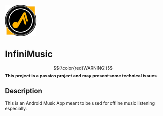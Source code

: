 <img src="/app/src/main/res/drawable/music_app_logo3.png" alt="InfiniMusic Logo" width="100px"/>

# InfiniMusic
$${\color{red}WARNING!}$$
**This project is a passion project and may present some technical issues.**

## Description
This is an Android Music App meant to be used for offline music listening especially.
